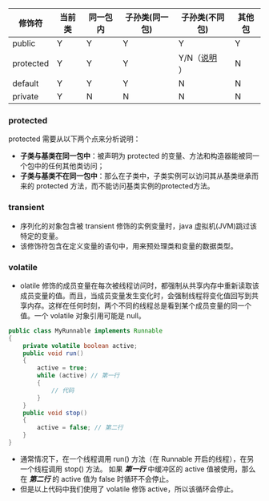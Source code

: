| 修饰符 | 当前类 | 同一包内 | 子孙类(同一包) | 子孙类(不同包) | 其他包 |
| --- | --- | --- | --- | --- | --- |
| public | Y | Y | Y | Y | Y |
| protected | Y | Y | Y | Y/N（[说明](https://www.runoob.com/java/java-modifier-types.html#protected-desc)<br />） | N |
| default | Y | Y | Y | N | N |
| private | Y | N | N | N | N |

<a name="x1FZz"></a>
### protected
protected 需要从以下两个点来分析说明：

- **子类与基类在同一包中**：被声明为 protected 的变量、方法和构造器能被同一个包中的任何其他类访问；
- **子类与基类不在同一包中**：那么在子类中，子类实例可以访问其从基类继承而来的 protected 方法，而不能访问基类实例的protected方法。
<a name="G3uTY"></a>
### transient 

- 序列化的对象包含被 transient 修饰的实例变量时，java 虚拟机(JVM)跳过该特定的变量。
- 该修饰符包含在定义变量的语句中，用来预处理类和变量的数据类型。
<a name="OHrgl"></a>
### volatile 

- olatile 修饰的成员变量在每次被线程访问时，都强制从共享内存中重新读取该成员变量的值。而且，当成员变量发生变化时，会强制线程将变化值回写到共享内存。这样在任何时刻，两个不同的线程总是看到某个成员变量的同一个值。一个 volatile 对象引用可能是 null。
```java
public class MyRunnable implements Runnable
{
    private volatile boolean active;
    public void run()
    {
        active = true;
        while (active) // 第一行
        {
            // 代码
        }
    }
    public void stop()
    {
        active = false; // 第二行
    }
}
```

- 通常情况下，在一个线程调用 run() 方法（在 Runnable 开启的线程），在另一个线程调用 stop() 方法。 如果 **_第一行_** 中缓冲区的 active 值被使用，那么在 **_第二行_** 的 active 值为 false 时循环不会停止。
- 但是以上代码中我们使用了 volatile 修饰 active，所以该循环会停止。
